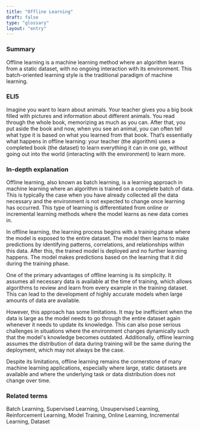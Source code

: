 ```yaml
---
title: "Offline Learning"
draft: false
type: "glossary"
layout: "entry"
---
```


### Summary
Offline learning is a machine learning method where an algorithm learns from a static dataset, with no ongoing interaction with its environment. This batch-oriented learning style is the traditional paradigm of machine learning.

### ELI5
Imagine you want to learn about animals. Your teacher gives you a big book filled with pictures and information about different animals. You read through the whole book, memorizing as much as you can. After that, you put aside the book and now, when you see an animal, you can often tell what type it is based on what you learned from that book. That’s essentially what happens in offline learning: your teacher (the algorithm) uses a completed book (the dataset) to learn everything it can in one go, without going out into the world (interacting with the environment) to learn more.

### In-depth explanation
Offline learning, also known as batch learning, is a learning approach in machine learning where an algorithm is trained on a complete batch of data. This is typically the case when you have already collected all the data necessary and the environment is not expected to change once learning has occurred. This type of learning is differentiated from online or incremental learning methods where the model learns as new data comes in.

In offline learning, the learning process begins with a training phase where the model is exposed to the entire dataset. The model then learns to make predictions by identifying patterns, correlations, and relationships within this data. After this, the trained model is deployed and no further learning happens. The model makes predictions based on the learning that it did during the training phase.

One of the primary advantages of offline learning is its simplicity. It assumes all necessary data is available at the time of training, which allows algorithms to review and learn from every example in the training dataset. This can lead to the development of highly accurate models when large amounts of data are available. 

However, this approach has some limitations. It may be inefficient when the data is large as the model needs to go through the entire dataset again whenever it needs to update its knowledge. This can also pose serious challenges in situations where the environment changes dynamically such that the model's knowledge becomes outdated. Additionally, offline learning assumes the distribution of data during training will be the same during the deployment, which may not always be the case.

Despite its limitations, offline learning remains the cornerstone of many machine learning applications, especially where large, static datasets are available and where the underlying task or data distribution does not change over time.

### Related terms
Batch Learning, Supervised Learning, Unsupervised Learning, Reinforcement Learning, Model Training, Online Learning, Incremental Learning, Dataset
